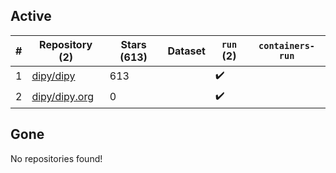 ## Active
| # | Repository (2) | Stars (613) | Dataset | `run` (2) | `containers-run` |
| --- | --- | --- | --- | --- | --- |
| 1 | [dipy/dipy](https://github.com/dipy/dipy) | 613 |  | :heavy_check_mark: |  |
| 2 | [dipy/dipy.org](https://github.com/dipy/dipy.org) | 0 |  | :heavy_check_mark: |  |

## Gone
No repositories found!
